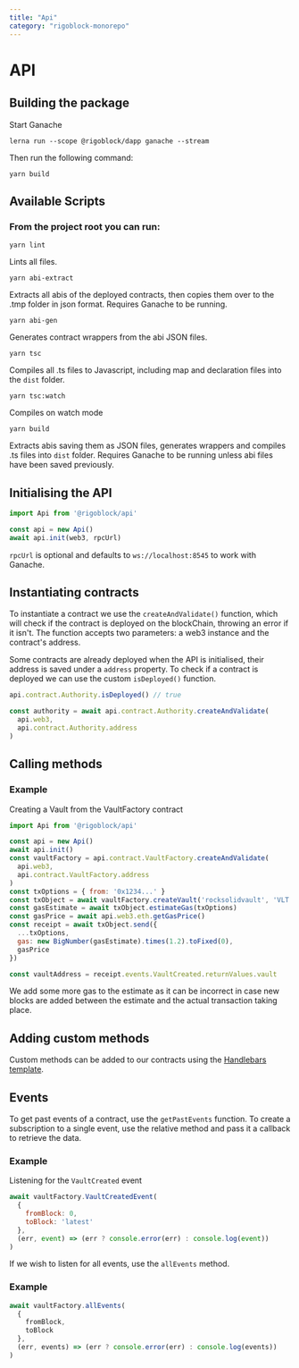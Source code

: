 ```yaml
---
title: "Api"
category: "rigoblock-monorepo"
---
```


# API

## Building the package

Start Ganache
```
lerna run --scope @rigoblock/dapp ganache --stream
```
Then run the following command:
```
yarn build
```

## Available Scripts

### From the project root you can run:
```
yarn lint
```
Lints all files.
```
yarn abi-extract
```
Extracts all abis of the deployed contracts, then copies them over to the .tmp folder in json format. Requires Ganache to be running.
```
yarn abi-gen
```
Generates contract wrappers from the abi JSON files.
```
yarn tsc
```
Compiles all .ts files to Javascript, including map and declaration files into the `dist` folder.
```
yarn tsc:watch
```
Compiles on watch mode
```
yarn build
```
Extracts abis saving them as JSON files, generates wrappers and compiles .ts files into `dist` folder. Requires Ganache to be running unless abi files have been saved previously.

## Initialising the API

```javascript
import Api from '@rigoblock/api'

const api = new Api()
await api.init(web3, rpcUrl)
```
`rpcUrl` is optional and defaults to `ws://localhost:8545` to work with Ganache.

## Instantiating contracts

To instantiate a contract we use the `createAndValidate()` function, which will check if the contract is deployed on the blockChain, throwing an error if it isn't. The function accepts two parameters: a web3 instance and the contract's address.

Some contracts are already deployed when the API is initialised, their address is saved under a `address` property. To check if a contract is deployed we can use the custom `isDeployed()` function.

```javascript
api.contract.Authority.isDeployed() // true

const authority = await api.contract.Authority.createAndValidate(
  api.web3,
  api.contract.Authority.address
)
```

## Calling methods

### Example
Creating a Vault from the VaultFactory contract

```javascript
import Api from '@rigoblock/api'

const api = new Api()
await api.init()
const vaultFactory = api.contract.VaultFactory.createAndValidate(
  api.web3,
  api.contract.VaultFactory.address
)
const txOptions = { from: '0x1234...' }
const txObject = await vaultFactory.createVault('rocksolidvault', 'VLT')
const gasEstimate = await txObject.estimateGas(txOptions)
const gasPrice = await api.web3.eth.getGasPrice()
const receipt = await txObject.send({
  ...txOptions,
  gas: new BigNumber(gasEstimate).times(1.2).toFixed(0),
  gasPrice
})

const vaultAddress = receipt.events.VaultCreated.returnValues.vault
```
We add some more gas to the estimate as it can be incorrect in case new blocks are added between the estimate and the actual transaction taking place.

## Adding custom methods

Custom methods can be added to our contracts using the [Handlebars template](template.handlebars).

## Events

To get past events of a contract, use the `getPastEvents` function. To create a subscription to a single event, use the relative method and pass it a callback to retrieve the data.

### Example

Listening for the `VaultCreated` event

```javascript
await vaultFactory.VaultCreatedEvent(
  {
    fromBlock: 0,
    toBlock: 'latest'
  },
  (err, event) => (err ? console.error(err) : console.log(event))
)
```

If we wish to listen for all events, use the `allEvents` method.

### Example
```javascript
await vaultFactory.allEvents(
  {
    fromBlock,
    toBlock
  },
  (err, events) => (err ? console.error(err) : console.log(events))
)
```
